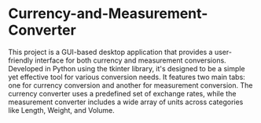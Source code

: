 # Currency-and-Measurement-Converter
This project is a  GUI-based  desktop application that provides a user-friendly interface for both currency and measurement conversions. Developed in Python using the tkinter library, it's designed to be a simple yet effective tool for various conversion needs. It features two main tabs: one for currency conversion and another for measurement conversion. The currency converter uses a predefined set of exchange rates, while the measurement converter includes a wide array of units across categories like Length, Weight, and Volume.
